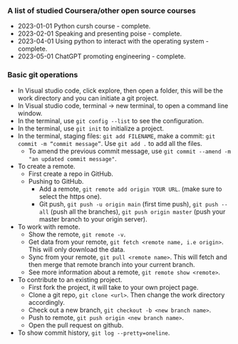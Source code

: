 ### A list of studied Coursera/other open source courses
- 2023-01-01 Python cursh course - complete.
- 2023-02-01 Speaking and presenting poise - complete.
- 2023-04-01 Using python to interact with the operating system - complete.
- 2023-05-01 ChatGPT promoting engineering - complete.

### Basic git operations
+ In Visual studio code, click explore, then open a folder, this will be the work directory and you can initiate a git project.
+ In Visual studio code, terminal -> new terminal, to open a command line window.
+ In the terminal, use `git config --list` to see the configuration.
+ In the terminal, use `git init` to initialize a project.
+ In the terminal, staging files: `git add FILENAME`, make a commit: `git commit -m “commit message”`. Use `git add .` to add all the files.
  - To amend the previous commit message, use `git commit --amend -m "an updated commit message"`.
+ To create a remote.
  - First create a repo in GitHub.
  - Pushing to GitHub.
    + Add a remote, `git remote add origin YOUR URL`. (make sure to select the https one).
    + Git push, `git push -u origin main` (first time push), `git push --all` (push all the branches), `git push origin master` (push your master branch to your origin server).
+ To work with remote.
  - Show the remote, `git remote -v`.
  - Get data from your remote, `git fetch <remote name, i.e origin>`. This will only download the data.
  - Sync from your remote, `git pull <remote name>`. This will fetch and then merge that remote branch into your current branch.
  - See more information about a remote, `git remote show <remote>`.
+ To contribute to an existing project.
  - First fork the project, it will take to your own project page.
  - Clone a git repo, `git clone <url>`. Then change the work directory accordingly.
  - Check out a new branch, `git checkout -b <new branch name>`.
  - Push to remote, `git push origin <new branch name>`.
  - Open the pull request on github.
+ To show commit history, `git log --pretty=oneline`.
